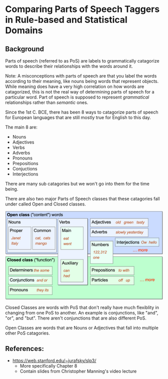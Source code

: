 # Comparing Parts of Speech Taggers in Rule-based and Statistical Domains

## Background

Parts of speech (referred to as PoS) are labels to grammatically catagorize words to describe their relationships with the words around it.

Note: A misconceptions with parts of speech are that you label the words according to their meaning, like nouns being words that represent objects. While meaning does have a very high correlation on how words are catagorized, this is not the real way of determining parts of speech for a particular word. Part of speech is supposed to represent _grammatical_ relationships rather than _semantic_ ones.

Since the 1st C. BCE, there has been 8 ways to catagorize parts of speech for European languages that are still mostly true for English to this day.

The main 8 are:

- Nouns
- Adjectives
- Verbs
- Adverbs
- Pronouns
- Prepositions
- Conjuctions
- Interjections

There are many sub catagories but we won't go into them for the time being.

There are also two major Parts of Speech classes that these catagories fall under called Open and Closed classes.

![Picture of Classes](images/classes.png)

Closed Classes are words with PoS that don't really have much flexiblity in changing from one PoS to another. An example is conjunctions, like "and", "or", and "but". There aren't conjunctions that are also different PoS.

Open Classes are words that are Nouns or Adjectives that fall into multiple other PoS catagories.

## References:

- https://web.stanford.edu/~jurafsky/slp3/
  - More specifically Chapter 8
  - Contain slides from Christopher Manning's video lecture
